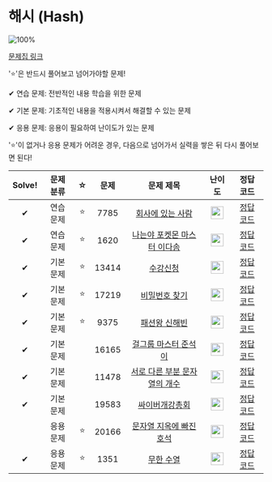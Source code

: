 # 해시 (Hash)

![100%](https://progress-bar.dev/3/?scale=10&title=progress&width=500&color=babaca&suffix=/10)

[문제집 링크](https://www.acmicpc.net/workbook/view/9063)

'⭐️'은 반드시 풀어보고 넘어가야할 문제!

✔ 연습 문제: 전반적인 내용 학습을 위한 문제

✔ 기본 문제: 기초적인 내용을 적용시켜서 해결할 수 있는 문제

✔ 응용 문제: 응용이 필요하여 난이도가 있는 문제


'⭐️'이 없거나 응용 문제가 어려운 경우, 다음으로 넘어가서 실력을 쌓은 뒤 다시 풀어보면 된다!

| Solve! | 문제 분류 | ☆ | 문제 | 문제 제목 | 난이도 | 정답 코드 |
| :--: | :--: | :--: | :--: | :--: | :--: | :--: |
| ✔ | 연습 문제 | ⭐️ | 7785 | [회사에 있는 사람](https://www.acmicpc.net/problem/7785) | <img height="25px" width="25px" src="https://static.solved.ac/tier_small/6.svg"/> | [정답 코드](../0x12_Hash/7785.cpp) |
| ✔ | 연습 문제 | ⭐️ | 1620 | [나는야 포켓몬 마스터 이다솜](https://www.acmicpc.net/problem/1620) | <img height="25px" width="25px" src="https://static.solved.ac/tier_small/7.svg"/> | [정답 코드](../0x12_Hash/1620.cpp) |
| ✔ | 기본 문제 | ⭐️ | 13414 | [수강신청](https://www.acmicpc.net/problem/13414) | <img height="25px" width="25px" src="https://static.solved.ac/tier_small/8.svg"/> | [정답 코드](../0x12_Hash/13414.cpp) |
| ✔ | 기본 문제 | ⭐️ | 17219 | [비밀번호 찾기](https://www.acmicpc.net/problem/17219) | <img height="25px" width="25px" src="https://static.solved.ac/tier_small/7.svg"/> | [정답 코드](../0x12_Hash/17219.cpp) |
| ✔ | 기본 문제 | ⭐️ | 9375 | [패션왕 신해빈](https://www.acmicpc.net/problem/9375) | <img height="25px" width="25px" src="https://static.solved.ac/tier_small/8.svg"/> | [정답 코드](../0x12_Hash/9375.cpp) |
| ✔ | 기본 문제 |  | 16165 | [걸그룹 마스터 준석이](https://www.acmicpc.net/problem/16165) | <img height="25px" width="25px" src="https://static.solved.ac/tier_small/8.svg"/> | [정답 코드](../0x12_Hash/16165.cpp) |
| ✔ | 기본 문제 |  | 11478 | [서로 다른 부분 문자열의 개수](https://www.acmicpc.net/problem/11478) | <img height="25px" width="25px" src="https://static.solved.ac/tier_small/8.svg"/> | [정답 코드](../0x12_Hash/11478.cpp) |
| ✔ | 기본 문제 |  | 19583 | [싸이버개강총회](https://www.acmicpc.net/problem/19583) | <img height="25px" width="25px" src="https://static.solved.ac/tier_small/9.svg"/> | [정답 코드](../0x12_Hash/19583.cpp) |
|| 응용 문제 | ⭐️ | 20166 | [문자열 지옥에 빠진 호석](https://www.acmicpc.net/problem/20166) | <img height="25px" width="25px" src="https://static.solved.ac/tier_small/12.svg"/> | [정답 코드](../0x12_Hash/20166.cpp) |
| ✔ | 응용 문제 | ⭐️ | 1351 | [무한 수열](https://www.acmicpc.net/problem/1351) | <img height="25px" width="25px" src="https://static.solved.ac/tier_small/11.svg"/> | [정답 코드](../0x12_Hash/1351.cpp) |